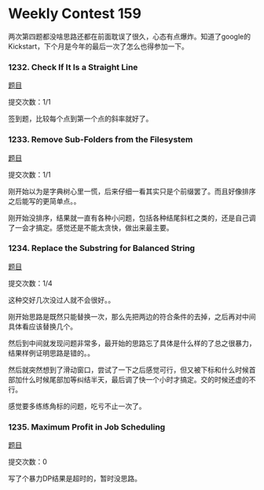 # Weekly Contest 159

两次第四题都没啥思路还都在前面耽误了很久，心态有点爆炸。知道了google的Kickstart，下个月是今年的最后一次了怎么也得参加一下。

### 1232.  Check If It Is a Straight Line 

[题目]( https://leetcode.com/contest/weekly-contest-159/problems/check-if-it-is-a-straight-line/ ) 

提交次数：1/1

签到题，比较每个点到第一个点的斜率就好了。



### 1233. Remove Sub-Folders from the Filesystem 

[题目]( https://leetcode.com/contest/weekly-contest-159/problems/remove-sub-folders-from-the-filesystem/ )

提交次数：1/1

刚开始以为是字典树心里一慌，后来仔细一看其实只是个前缀罢了。而且好像排序之后能写的更简单点。。

刚开始没排序，结果就一直有各种小问题，包括各种结尾斜杠之类的，还是自己调了一会才搞定。感觉还是不能太贪快，做出来最主要。



### 1234. Replace the Substring for Balanced String 

[题目]( https://leetcode.com/contest/weekly-contest-159/problems/replace-the-substring-for-balanced-string/ )

提交次数：1/4

这种交好几次没过人就不会很好。。

刚开始思路是既然只能替换一次，那么先把两边的符合条件的去掉，之后再对中间具体看应该替换几个。

然后到中间就发现问题非常多，最开始的思路忘了具体是什么样的了总之很暴力，结果样例证明思路是错的。。

然后就突然想到了滑动窗口，尝试了一下之后感觉可行，但又被下标和什么时候首部加什么时候尾部加等纠结半天，最后调了快一个小时才搞定。交的时候还虚的不行。

感觉要多练练角标的问题，吃亏不止一次了。



### 1235. Maximum Profit in Job Scheduling 

[题目]( https://leetcode.com/problems/maximum-profit-in-job-scheduling/ )

提交次数：0

写了个暴力DP结果是超时的，暂时没思路。